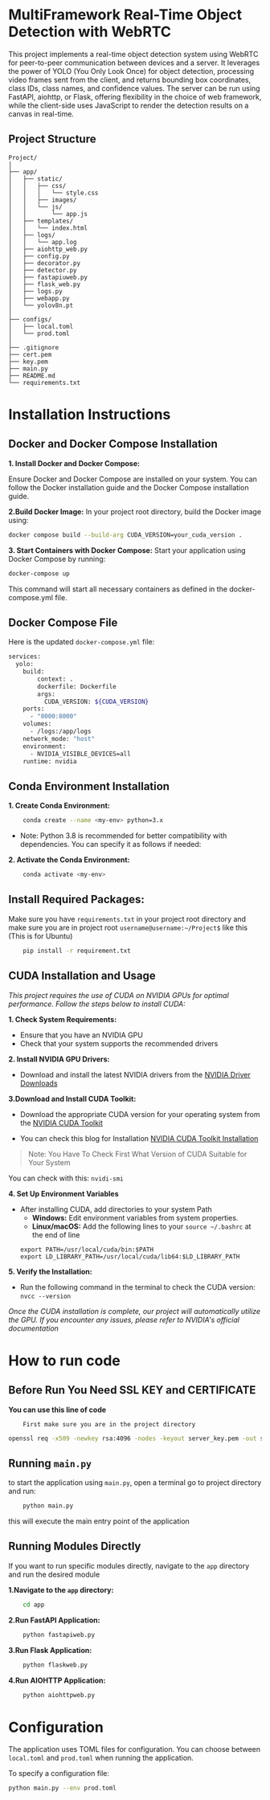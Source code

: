 # MultiFramework Real-Time Object Detection with WebRTC

This project implements a real-time object detection system using WebRTC for peer-to-peer communication between devices and a server. It leverages the power of YOLO (You Only Look Once) for object detection, processing video frames sent from the client, and returns bounding box coordinates, class IDs, class names, and confidence values. The server can be run using FastAPI, aiohttp, or Flask, offering flexibility in the choice of web framework, while the client-side uses JavaScript to render the detection results on a canvas in real-time.


## Project Structure

    Project/
    │
    ├── app/
    │   ├── static/
    │   │   ├── css/
    │   │   │   └── style.css
    │   │   ├── images/
    │   │   └── js/
    │   │       └── app.js
    │   ├── templates/
    │   │   └── index.html
    │   ├── logs/
    │   │   └── app.log
    │   ├── aiohttp_web.py
    │   ├── config.py
    │   ├── decorator.py
    │   ├── detector.py
    │   ├── fastapiuweb.py
    │   ├── flask_web.py
    │   ├── logs.py
    │   ├── webapp.py
    │   └── yolov8n.pt
    │
    ├── configs/
    │   ├── local.toml
    │   └── prod.toml
    │
    ├── .gitignore
    ├── cert.pem
    ├── key.pem
    ├── main.py
    ├── README.md
    └── requirements.txt

# Installation Instructions

## Docker and Docker Compose Installation

**1. Install Docker and Docker Compose:**

Ensure Docker and Docker Compose are installed on your system. You can follow the Docker installation guide and the Docker Compose installation guide.

**2.Build Docker Image:**
In your project root directory, build the Docker image using:
```bash
docker compose build --build-arg CUDA_VERSION=your_cuda_version .

```

**3. Start Containers with Docker Compose:**
Start your application using Docker Compose by running:

```bash
docker-compose up
```

This command will start all necessary containers as defined in the docker-compose.yml file.

## Docker Compose File

Here is the updated `docker-compose.yml` file:

```bash
services:
  yolo:
    build: 
        context: .
        dockerfile: Dockerfile
        args:
          CUDA_VERSION: ${CUDA_VERSION} 
    ports:
      - "8000:8000" 
    volumes:
      - /logs:/app/logs  
    network_mode: "host"
    environment:
      - NVIDIA_VISIBLE_DEVICES=all
    runtime: nvidia
```


## Conda Environment Installation
 
**1. Create Conda Environment:**


```bash
    conda create --name <my-env> python=3.x 
```
* Note: Python 3.8 is recommended for better compatibility with dependencies. You can specify it as follows if needed:

**2. Activate the Conda Environment:**

```bash
    conda activate <my-env>
```

## Install Required Packages:

Make sure you have `requirements.txt` in your project root directory and make sure you are in project root `username@username:~/Project$` like this (This is for Ubuntu)

```bash
    pip install -r requirement.txt
```

## CUDA Installation and Usage

_This project requires the use of CUDA on NVIDIA GPUs for optimal performance. Follow the steps below to install CUDA:_

**1. Check System Requirements:**
- Ensure that you have an NVIDIA GPU
- Check that your system supports the recommended drivers

**2. Install NVIDIA GPU Drivers:**
- Download and install the latest NVIDIA drivers from the [NVIDIA Driver Downloads](https://www.nvidia.com/Download/index.aspx)

**3.Download and Install CUDA Toolkit:**
- Download the appropriate CUDA version for your operating system from the [NVIDIA CUDA Toolkit](https://developer.nvidia.com/cuda-downloads)

- You can check this blog for Installation [NVIDIA CUDA Toolkit Installation](https://www.cherryservers.com/blog/install-cuda-ubuntu)

> Note: You Have To Check First What Version of CUDA Suitable for Your System 

You can check with this: `nvidi-smi`


**4. Set Up Environment Variables**
- After installing CUDA, add directories to your system Path
    - **Windows:** Edit environment variables from system properties.
    - **Linux/macOS:** Add the following lines to your `source ~/.bashrc` at the end of line 
    ```
    export PATH=/usr/local/cuda/bin:$PATH
    export LD_LIBRARY_PATH=/usr/local/cuda/lib64:$LD_LIBRARY_PATH
    ```
**5. Verify the Installation:**
- Run the following command in the terminal to check the CUDA version:
`nvcc --version`

*Once the CUDA installation is complete, our project will automatically utilize the GPU. If you encounter any issues, please refer to NVIDIA's official documentation*


# How to run code 

## Before Run You Need SSL KEY and CERTIFICATE

**You can use this line of code**
``` 
    First make sure you are in the project directory
```

```bash
openssl req -x509 -newkey rsa:4096 -nodes -keyout server_key.pem -out server_cert.pem -days 365 -subj "/C=TR/ST=State/L=City/O=Organization/OU=Unit/CN=localhost"

```

## Running `main.py`
to start the application using `main.py`, open a terminal go to project directory and run:


```bash
    python main.py
```
this will execute the main entry point of the application

## Running Modules Directly
If you want to run specific modules directly, navigate to the `app` directory and run the desired module 

**1.Navigate to the `app` directory:**

```bash
    cd app
```

**2.Run FastAPI Application:**

```bash
    python fastapiweb.py
```

**3.Run Flask Application:**

```bash
    python flaskweb.py
```

**4.Run AIOHTTP Application:**

```bash
    python aiohttpweb.py
```

# Configuration
The application uses TOML files for configuration. You can choose between `local.toml` and `prod.toml` when running the application.

To specify a configuration file:
```bash
python main.py --env prod.toml
```

